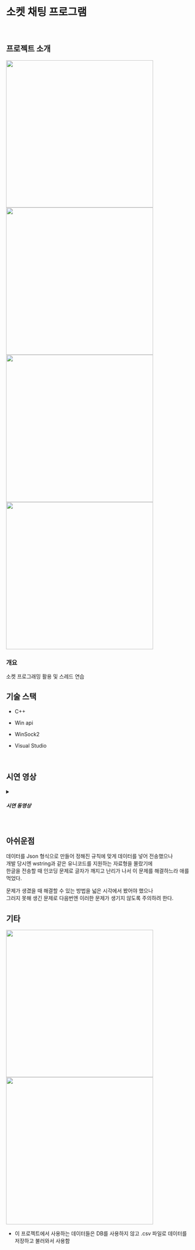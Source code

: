 # 소켓 채팅 프로그램
<br>

## 프로젝트 소개

<div>
<img width="400" src="https://user-images.githubusercontent.com/71202869/246646024-ab7017ab-c923-41a4-b225-750aba67e729.PNG"/>
<img width="400" src="https://user-images.githubusercontent.com/71202869/246646036-31b89a86-6422-48dd-b8fc-e398343203cc.PNG"/>
<img width="400" src="https://user-images.githubusercontent.com/71202869/246646030-ad931dc0-d3e4-4c82-a131-e17dba98db4b.PNG"/>
 <img width="400" src="https://user-images.githubusercontent.com/71202869/246646033-4dfa4f20-0919-4d27-aeb6-1d7b33d20fbb.PNG"/>
</div>

### 개요
소켓 프로그래밍 활용 및 스레드 연습

## 기술 스택
* C++

* Win api

* WinSock2

* Visual Studio

<br/>

## 시연 영상
<details>
  <summary><h5>시연 동영상</h5></summary>
  <video src="https://user-images.githubusercontent.com/71202869/246646453-3f47a083-170e-47b0-b0ca-a97b3ac10c17.mp4"></video>
</details>
<br/>

## 아쉬운점
데이터를 Json 형식으로 만들어 정해진 규칙에 맞게 데이터를 넣어 전송했으나<br/>
개발 당시엔 wstring과 같은 유니코드를 지원하는 자료형을 몰랐기에<br/>
한글을 전송할 때 인코딩 문제로 글자가 깨지고 난리가 나서 이 문제를 해결하느라 애를 먹었다.

문제가 생겼을 때 해결할 수 있는 방법을 넓은 시각에서 봤어야 했으나<br/>
그러지 못해 생긴 문제로 다음번엔 이러한 문제가 생기지 않도록 주의하려 한다.

## 기타
<img width="400" src="https://user-images.githubusercontent.com/71202869/246646420-d6de104b-27aa-42a3-9fc1-60b54797bbac.PNG"/>
<img width="400" src="https://user-images.githubusercontent.com/71202869/246646422-2015aa56-6755-4df6-9094-daf6e1a7d479.PNG"/>
  
<ul>
 <li>
  이 프로젝트에서 사용하는 데이터들은 DB를 사용하지 않고
  .csv 파일로 데이터를 저장하고 불러와서 사용함
 </li>
</ul>
